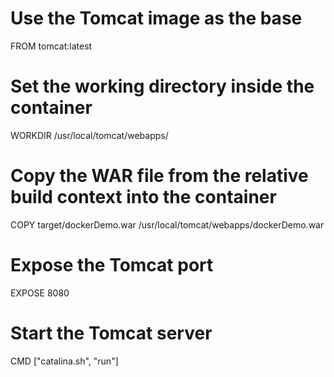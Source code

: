 # Use the Tomcat image as the base
FROM tomcat:latest

# Set the working directory inside the container
WORKDIR /usr/local/tomcat/webapps/

# Copy the WAR file from the relative build context into the container
COPY target/dockerDemo.war /usr/local/tomcat/webapps/dockerDemo.war

# Expose the Tomcat port
EXPOSE 8080

# Start the Tomcat server
CMD ["catalina.sh", "run"]